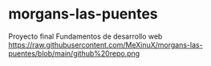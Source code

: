 # morgans-las-puentes
Proyecto final Fundamentos de desarrollo web
https://raw.githubusercontent.com/MeXinuX/morgans-las-puentes/blob/main/github%20repo.png
